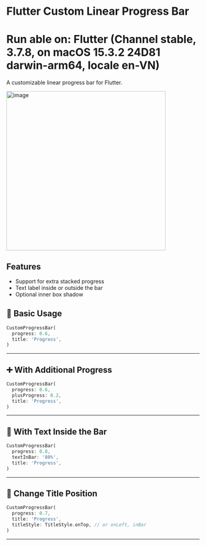 # Flutter Custom Linear Progress Bar

# Run able on: Flutter (Channel stable, 3.7.8, on macOS 15.3.2 24D81 darwin-arm64, locale en-VN)

A customizable linear progress bar for Flutter.

<img width="415" alt="image" src="https://github.com/user-attachments/assets/51b05ccc-e8ef-441b-ae5d-cac764b9b92d" />

## Features
- Support for extra stacked progress
- Text label inside or outside the bar
- Optional inner box shadow

## 🚀 Basic Usage

```dart
CustomProgressBar(
  progress: 0.6,
  title: 'Progress',
)
```

---

## ➕ With Additional Progress

```dart
CustomProgressBar(
  progress: 0.6,
  plusProgress: 0.2,
  title: 'Progress',
)
```

---

## 📝 With Text Inside the Bar

```dart
CustomProgressBar(
  progress: 0.8,
  textInBar: '80%',
  title: 'Progress',
)
```

---

## 🧭 Change Title Position

```dart
CustomProgressBar(
  progress: 0.7,
  title: 'Progress',
  titleStyle: TitleStyle.onTop, // or onLeft, inBar
)
```

---